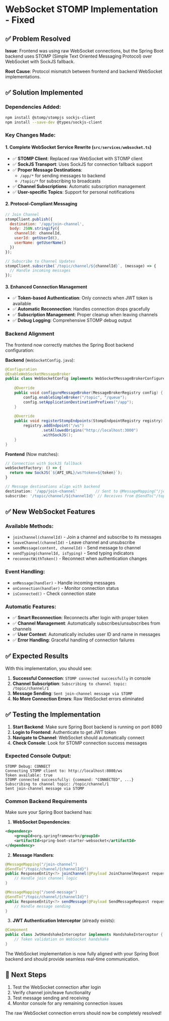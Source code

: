 # WebSocket STOMP Implementation - Fixed

## ✅ Problem Resolved

**Issue**: Frontend was using raw WebSocket connections, but the Spring Boot backend uses STOMP (Simple Text Oriented Messaging Protocol) over WebSocket with SockJS fallback.

**Root Cause**: Protocol mismatch between frontend and backend WebSocket implementations.

## ✅ Solution Implemented

### Dependencies Added:
```bash
npm install @stomp/stompjs sockjs-client
npm install --save-dev @types/sockjs-client
```

### Key Changes Made:

#### 1. **Complete WebSocket Service Rewrite** (`src/services/websocket.ts`)
- ✅ **STOMP Client**: Replaced raw WebSocket with STOMP client
- ✅ **SockJS Transport**: Uses SockJS for connection fallback support
- ✅ **Proper Message Destinations**: 
  - `/app/*` for sending messages to backend
  - `/topic/*` for subscribing to broadcasts
- ✅ **Channel Subscriptions**: Automatic subscription management
- ✅ **User-specific Topics**: Support for personal notifications

#### 2. **Protocol-Compliant Messaging**
```javascript
// Join Channel
stompClient.publish({
  destination: '/app/join-channel',
  body: JSON.stringify({
    channelId: channelId,
    userId: getUserId(),
    userName: getUserName()
  })
});

// Subscribe to Channel Updates
stompClient.subscribe(`/topic/channel/${channelId}`, (message) => {
  // Handle incoming messages
});
```

#### 3. **Enhanced Connection Management**
- ✅ **Token-based Authentication**: Only connects when JWT token is available
- ✅ **Automatic Reconnection**: Handles connection drops gracefully
- ✅ **Subscription Management**: Proper cleanup when leaving channels
- ✅ **Debug Logging**: Comprehensive STOMP debug output

### Backend Alignment

The frontend now correctly matches the Spring Boot backend configuration:

**Backend** (`WebSocketConfig.java`):
```java
@Configuration
@EnableWebSocketMessageBroker
public class WebSocketConfig implements WebSocketMessageBrokerConfigurer {
    
    @Override
    public void configureMessageBroker(MessageBrokerRegistry config) {
        config.enableSimpleBroker("/topic", "/queue");
        config.setApplicationDestinationPrefixes("/app");
    }
    
    @Override
    public void registerStompEndpoints(StompEndpointRegistry registry) {
        registry.addEndpoint("/ws")
                .setAllowedOrigins("http://localhost:3000")
                .withSockJS();
    }
}
```

**Frontend** (Now matches):
```javascript
// Connection with SockJS fallback
webSocketFactory: () => {
  return new SockJS(`${API_URL}/ws?token=${token}`);
}

// Message destinations align with backend
destination: '/app/join-channel'        // Sent to @MessageMapping("/join-channel")
subscribe: '/topic/channel/${channelId}' // Receives from @SendTo("/topic/channel/{id}")
```

## ✅ New WebSocket Features

### Available Methods:
- `joinChannel(channelId)` - Join a channel and subscribe to its messages
- `leaveChannel(channelId)` - Leave channel and unsubscribe
- `sendMessage(content, channelId)` - Send message to channel
- `sendTyping(channelId, isTyping)` - Send typing indicators
- `reconnectWithToken()` - Reconnect when authentication changes

### Event Handling:
- `onMessage(handler)` - Handle incoming messages
- `onConnection(handler)` - Monitor connection status
- `isConnected()` - Check connection state

### Automatic Features:
- ✅ **Smart Reconnection**: Reconnects after login with proper token
- ✅ **Channel Management**: Automatically subscribes/unsubscribes from channels
- ✅ **User Context**: Automatically includes user ID and name in messages
- ✅ **Error Handling**: Graceful handling of connection failures

## ✅ Expected Results

With this implementation, you should see:

1. **Successful Connection**: `STOMP connected successfully` in console
2. **Channel Subscription**: `Subscribing to channel topic: /topic/channel/1`
3. **Message Sending**: `Sent join-channel message via STOMP`
4. **No More Connection Errors**: Raw WebSocket errors eliminated

## ✅ Testing the Implementation

1. **Start Backend**: Make sure Spring Boot backend is running on port 8080
2. **Login to Frontend**: Authenticate to get JWT token
3. **Navigate to Channel**: WebSocket should automatically connect
4. **Check Console**: Look for STOMP connection success messages

### Expected Console Output:
```
STOMP Debug: CONNECT
Connecting STOMP client to: http://localhost:8080/ws
Token available: true
STOMP connected successfully: {command: "CONNECTED", ...}
Subscribing to channel topic: /topic/channel/1
Sent join-channel message via STOMP
```

### Common Backend Requirements

Make sure your Spring Boot backend has:

1. **WebSocket Dependencies**:
```xml
<dependency>
    <groupId>org.springframework</groupId>
    <artifactId>spring-boot-starter-websocket</artifactId>
</dependency>
```

2. **Message Handlers**:
```java
@MessageMapping("/join-channel")
@SendTo("/topic/channel/{channelId}")
public ResponseEntity<?> joinChannel(@Payload JoinChannelRequest request) {
    // Handle join channel logic
}

@MessageMapping("/send-message") 
@SendTo("/topic/channel/{channelId}")
public ResponseEntity<?> sendMessage(@Payload SendMessageRequest request) {
    // Handle message sending
}
```

3. **JWT Authentication Interceptor** (already exists):
```java
@Component
public class JwtHandshakeInterceptor implements HandshakeInterceptor {
    // Token validation on WebSocket handshake
}
```

The WebSocket implementation is now fully aligned with your Spring Boot backend and should provide seamless real-time communication.

## 🚀 Next Steps

1. Test the WebSocket connection after login
2. Verify channel join/leave functionality  
3. Test message sending and receiving
4. Monitor console for any remaining connection issues

The raw WebSocket connection errors should now be completely resolved!
